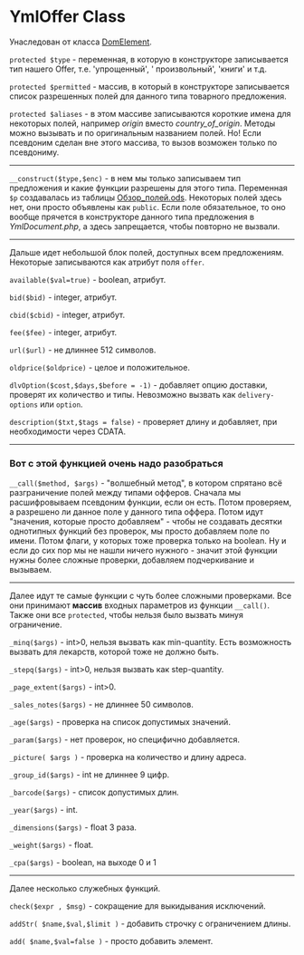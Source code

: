 YmlOffer Class
============
Унаследован от класса [DomElement](http://php.net/manual/ru/class.domelement.php).

`protected $type`    - переменная, в которую в конструкторе записывается тип нашего Offer, т.е. 'упрощенный', '
произвольный', 'книги' и т.д.

`protected $permitted` - массив, в который в конструкторе записывается список разрешенных полей для данного типа
товарного предложения.

`protected $aliases` - в этом массиве записываются короткие имена для некоторых полей, например *origin* вместо
*country_of_origin*. Методы можно вызывать и по оригинальным названием полей. Но! Если псевдоним сделан вне этого
массива, то вызов возможен только по псевдониму.

----------------------

`__construct($type,$enc)`  - в нем мы только записываем тип предложения и какие функции разрешены для этого типа.
Переменная `$p` создавалась из таблицы [Обзор_полей.ods](Обзор_полей.ods). Некоторых полей здесь нет, они просто
объявлены как `public`. Если поле обязательное, то оно вообще прячется в конструкторе данного типа предложения в
*YmlDocument.php*, а здесь запрещается, чтобы повторно не вызвали.

----------------
Дальше идет небольшой блок полей, доступных всем предложениям. Некоторые записываются как атрибут поля `offer`.

`available($val=true)` - boolean, атрибут.

`bid($bid)` - integer, атрибут.

`cbid($cbid)` - integer, атрибут.

`fee($fee)` - integer, атрибут.

`url($url)` - не длиннее 512 символов.

`oldprice($oldprice)` - целое и положительное.

`dlvOption($cost,$days,$before = -1)` - добавляет опцию доставки, проверят их количество и типы. Невозможно вызвать
как `delivery-options` или `option`.

`description($txt,$tags = false)` - проверяет длину и добавляет, при необходимости через CDATA.

---------------

### Вот с этой функцией очень надо разобраться ###

`__call($method, $args)` - "волшебный метод", в котором спрятано всё разграничение полей между типами офферов. Сначала
мы расшифровываем псевдоним функции, если он есть. Потом проверяем, а разрешено ли данное поле у данного типа оффера.
Потом идут "значения, которые просто добавляем" - чтобы не создавать десятки однотипных функций без проверок, мы просто
добавляем поле по имени. Потом флаги, у которых тоже проверка только на boolean. Ну и если до сих пор мы не нашли ничего
нужного - значит этой функции нужны более сложные проверки, добавляем подчеркивание и вызываем.

---------------
Далее идут те самые функции с чуть более сложными проверками. Все они принимают **массив** входных параметров из
функции `__call()`. Также они все `protected`, чтобы нельзя было вызвать минуя ограничение.

`_minq($args)` - int>0, нельзя вызвать как min-quantity. Есть возможность вызвать для лекарств, которой тоже не должно
быть.

`_stepq($args)` - int>0, нельзя вызвать как step-quantity.

`_page_extent($args)` - int>0.

`_sales_notes($args)` - не длиннее 50 символов.

`_age($args)` - проверка на список допустимых значений.

`_param($args)` - нет проверок, но специфично добавляется.

`_picture( $args )` - проверка на количество и длину адреса.

`_group_id($args)` - int не длиннее 9 цифр.

`_barcode($args)` - список допустимых длин.

`_year($args)` - int.

`_dimensions($args)` - float 3 раза.

`_weight($args)` - float.

`_cpa($args)` - boolean, на выходе 0 и 1

------------
Далее несколько служебных функций.

`check($expr , $msg)` - сокращение для выкидывания исключений.

`addStr( $name,$val,$limit )` - добавить строчку с ограничением длины.

`add( $name,$val=false )` - просто добавить элемент.

